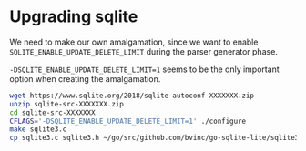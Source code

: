 # Upgrading sqlite

We need to make our own amalgamation, since we want to enable `SQLITE_ENABLE_UPDATE_DELETE_LIMIT` during the parser generator phase.

`-DSQLITE_ENABLE_UPDATE_DELETE_LIMIT=1` seems to be the only important option when creating the amalgamation.

```sh
wget https://www.sqlite.org/2018/sqlite-autoconf-XXXXXXX.zip
unzip sqlite-src-XXXXXXX.zip 
cd sqlite-src-XXXXXXX
CFLAGS='-DSQLITE_ENABLE_UPDATE_DELETE_LIMIT=1' ./configure
make sqlite3.c
cp sqlite3.c sqlite3.h ~/go/src/github.com/bvinc/go-sqlite-lite/sqlite3/lib/
```